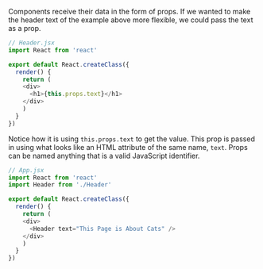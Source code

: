 Components receive their data in the form of props. If we wanted to make the header text of the example above more flexible, we could pass the text as a prop.

```js
// Header.jsx
import React from 'react'

export default React.createClass({
  render() {
    return (
    <div>
      <h1>{this.props.text}</h1>
    </div>
    )
  }
})
```

Notice how it is using `this.props.text` to get the value. This prop is passed in using what looks like an HTML attribute of the same name, `text`. Props can be named anything that is a valid JavaScript identifier.

```js
// App.jsx
import React from 'react'
import Header from './Header'

export default React.createClass({
  render() {
    return (
    <div>
      <Header text="This Page is About Cats" />
    </div>
    )
  }
})
```
